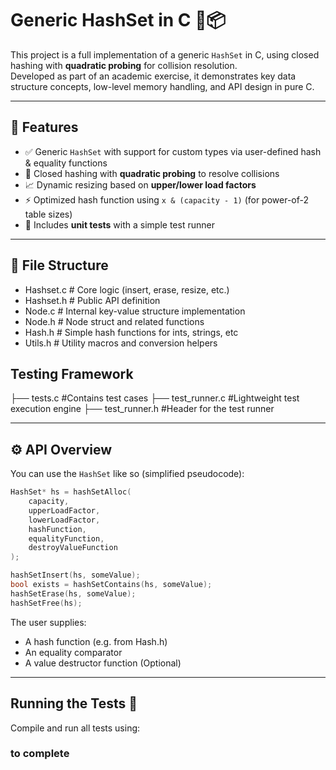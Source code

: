 # Generic HashSet in C 🧠📦

This project is a full implementation of a generic `HashSet` in C, using closed hashing with **quadratic probing** for collision resolution.  
Developed as part of an academic exercise, it demonstrates key data structure concepts, low-level memory handling, and API design in pure C.

---

## 🔧 Features

- ✅ Generic `HashSet` with support for custom types via user-defined hash & equality functions
- 🚀 Closed hashing with **quadratic probing** to resolve collisions
- 📈 Dynamic resizing based on **upper/lower load factors**
- ⚡ Optimized hash function using `x & (capacity - 1)` (for power-of-2 table sizes)
- 🧪 Includes **unit tests** with a simple test runner

---

## 📁 File Structure
- Hashset.c # Core logic (insert, erase, resize, etc.)
- Hashset.h # Public API definition
- Node.c # Internal key-value structure implementation
- Node.h # Node struct and related functions
- Hash.h # Simple hash functions for ints, strings, etc
- Utils.h # Utility macros and conversion helpers

## Testing Framework
├── tests.c #Contains test cases
├── test_runner.c #Lightweight test execution engine
├── test_runner.h #Header for the test runner


---

## ⚙️ API Overview

You can use the `HashSet` like so (simplified pseudocode):

```c
HashSet* hs = hashSetAlloc(
    capacity,
    upperLoadFactor,
    lowerLoadFactor,
    hashFunction,
    equalityFunction,
    destroyValueFunction
);

hashSetInsert(hs, someValue);
bool exists = hashSetContains(hs, someValue);
hashSetErase(hs, someValue);
hashSetFree(hs);
```

The user supplies:
- A hash function (e.g. from Hash.h)
- An equality comparator
- A value destructor function (Optional)

---

## Running the Tests 🧪
Compile and run all tests using:

### to complete






